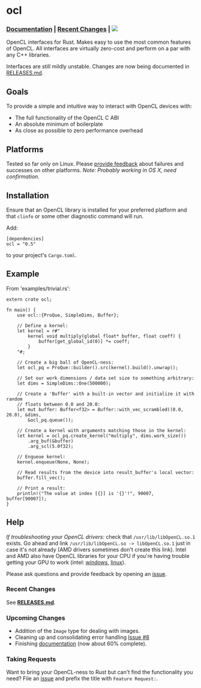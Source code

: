 # ocl
### [Documentation](http://doc.cogciprocate.com/ocl/) | [Recent Changes](https://github.com/cogciprocate/ocl/blob/master/RELEASES.md) | [![](http://meritbadge.herokuapp.com/ocl)](https://crates.io/crates/ocl)

OpenCL interfaces for Rust. Makes easy to use the most common features of OpenCL. All interfaces are virtually zero-cost and perform on a par with any C++ libraries.

Interfaces are still mildly unstable. Changes are now being documented in [RELEASES.md](https://github.com/cogciprocate/ocl/blob/master/RELEASES.md).


## Goals

To provide a simple and intuitive way to interact with OpenCL devices with:
- The full functionality of the OpenCL C ABI 
- An absolute minimum of boilerplate
- As close as possible to zero performance overhead


## Platforms

Tested so far only on Linux. Please [provide feedback](https://github.com/cogciprocate/ocl_rust/issues) about failures and successes on other platforms. *Note: Probably working in OS X, need confirmation.*


## Installation

Ensure that an OpenCL library is installed for your preferred platform and that `clinfo` or some other diagnostic command will run.

Add:

```
[dependencies]
ocl = "0.5"
```

to your project's `Cargo.toml`.


## Example 

From 'examples/trivial.rs':
```
extern crate ocl;

fn main() {
    use ocl::{ProQue, SimpleDims, Buffer};

    // Define a kernel:
    let kernel = r#"
        kernel void multiply(global float* buffer, float coeff) {
            buffer[get_global_id(0)] *= coeff;
        }
    "#;

    // Create a big ball of OpenCL-ness:
    let ocl_pq = ProQue::builder().src(kernel).build().unwrap();

    // Set our work dimensions / data set size to something arbitrary:
    let dims = SimpleDims::One(500000);

    // Create a 'Buffer' with a built-in vector and initialize it with random 
    // floats between 0.0 and 20.0:
    let mut buffer: Buffer<f32> = Buffer::with_vec_scrambled((0.0, 20.0), &dims, 
        &ocl_pq.queue());

    // Create a kernel with arguments matching those in the kernel:
    let kernel = ocl_pq.create_kernel("multiply", dims.work_size())
        .arg_buf(&buffer)
        .arg_scl(5.0f32);

    // Enqueue kernel:
    kernel.enqueue(None, None);

    // Read results from the device into result_buffer's local vector:
    buffer.fill_vec();

    // Print a result:
    println!("The value at index [{}] is '{}'!", 90007, buffer[90007]);
}
```

## Help

*If troubleshooting your OpenCL drivers:* check that `/usr/lib/libOpenCL.so.1` exists. Go ahead and link `/usr/lib/libOpenCL.so -> libOpenCL.so.1` just in case it's not already (AMD drivers sometimes don't create this link).  Intel and AMD also have OpenCL libraries for your CPU if you're having trouble getting your GPU to work (intel: [windows](http://registrationcenter.intel.com/irc_nas/5198/opencl_runtime_15.1_x64_setup.msi), [linux](http://registrationcenter.intel.com/irc_nas/5193/opencl_runtime_15.1_x64_5.0.0.57.tgz)). 

Please ask questions and provide feedback by opening an [issue](https://github.com/cogciprocate/ocl_rust/issues).


### Recent Changes

See **[RELEASES.md](https://github.com/cogciprocate/ocl/blob/master/RELEASES.md)**.


### Upcoming Changes

* Addition of the `Image` type for dealing with images.
* Cleaning up and consolidating error handling [Issue #8](https://github.com/cogciprocate/ocl/issues/8) 
* Finishing [documentation](http://doc.cogciprocate.com/ocl/) (now about 60% complete).


### Taking Requests

Want to bring your OpenCL-ness to Rust but can't find the functionality you need? File an [issue](https://github.com/cogciprocate/ocl_rust/issues) and prefix the title with `Feature Request:`.
